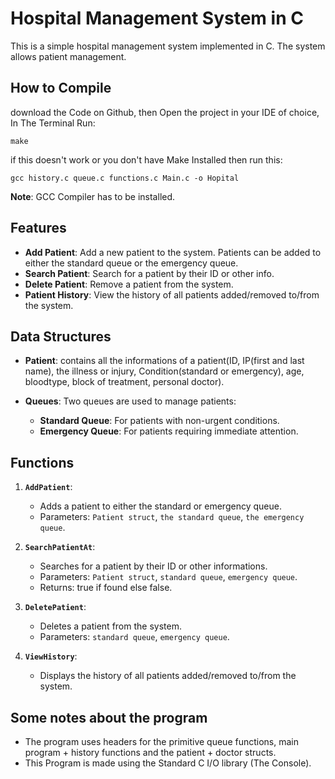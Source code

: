 # Hospital Management System in C

This is a simple hospital management system implemented in C. The system allows patient management.

## How to Compile
download the Code on Github, then Open the project in your IDE of choice, In The Terminal Run:

```shell
make
```

if this doesn't work or you don't have Make Installed then run this:

```shell
gcc history.c queue.c functions.c Main.c -o Hopital
```

**Note**: GCC Compiler has to be installed.

## Features

- **Add Patient**: Add a new patient to the system. Patients can be added to either the standard queue or the emergency queue.
- **Search Patient**: Search for a patient by their ID or other info.
- **Delete Patient**: Remove a patient from the system.
- **Patient History**: View the history of all patients added/removed to/from the system.

## Data Structures
- **Patient**: contains all the informations of a patient(ID, IP(first and last name), the illness or injury, Condition(standard or emergency), age, bloodtype, block of treatment, personal doctor).

- **Queues**: Two queues are used to manage patients:
  - **Standard Queue**: For patients with non-urgent conditions.
  - **Emergency Queue**: For patients requiring immediate attention.

## Functions

1. **`AddPatient`**:
   - Adds a patient to either the standard or emergency queue.
   - Parameters: `Patient struct`, `the standard queue`, `the emergency queue`.

2. **`SearchPatientAt`**:
   - Searches for a patient by their ID or other informations.
   - Parameters: `Patient struct`, `standard queue`, `emergency queue`.
   - Returns: true if found else false.

3. **`DeletePatient`**:
   - Deletes a patient from the system.
   - Parameters: `standard queue`, `emergency queue`.

4. **`ViewHistory`**:
   - Displays the history of all patients added/removed to/from the system.

## Some notes about the program
- The program uses headers for the primitive queue functions, main program + history functions and the patient + doctor structs.
- This Program is made using the Standard C I/O library (The Console).
